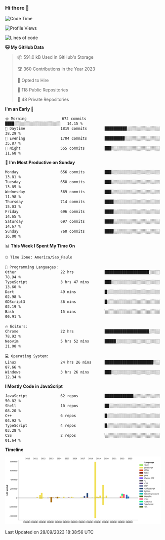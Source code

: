 ### Hi there 👋

<!--START_SECTION:waka-->
![Code Time](http://img.shields.io/badge/Code%20Time-5%2C066%20hrs%2057%20mins-blue)

![Profile Views](http://img.shields.io/badge/Profile%20Views-0-blue)

![Lines of code](https://img.shields.io/badge/From%20Hello%20World%20I%27ve%20Written-2.0%20million%20lines%20of%20code-blue)

**🐱 My GitHub Data** 

> 📦 591.0 kB Used in GitHub's Storage 
 > 
> 🏆 360 Contributions in the Year 2023
 > 
> 💼 Opted to Hire
 > 
> 📜 118 Public Repositories 
 > 
> 🔑 48 Private Repositories 
 > 
**I'm an Early 🐤** 

```text
🌞 Morning                672 commits         ████░░░░░░░░░░░░░░░░░░░░░   14.15 % 
🌆 Daytime                1819 commits        ██████████░░░░░░░░░░░░░░░   38.29 % 
🌃 Evening                1704 commits        █████████░░░░░░░░░░░░░░░░   35.87 % 
🌙 Night                  555 commits         ███░░░░░░░░░░░░░░░░░░░░░░   11.68 % 
```
📅 **I'm Most Productive on Sunday** 

```text
Monday                   656 commits         ███░░░░░░░░░░░░░░░░░░░░░░   13.81 % 
Tuesday                  658 commits         ███░░░░░░░░░░░░░░░░░░░░░░   13.85 % 
Wednesday                569 commits         ███░░░░░░░░░░░░░░░░░░░░░░   11.98 % 
Thursday                 714 commits         ████░░░░░░░░░░░░░░░░░░░░░   15.03 % 
Friday                   696 commits         ████░░░░░░░░░░░░░░░░░░░░░   14.65 % 
Saturday                 697 commits         ████░░░░░░░░░░░░░░░░░░░░░   14.67 % 
Sunday                   760 commits         ████░░░░░░░░░░░░░░░░░░░░░   16.00 % 
```


📊 **This Week I Spent My Time On** 

```text
🕑︎ Time Zone: America/Sao_Paulo

💬 Programming Languages: 
Other                    22 hrs              ████████████████████░░░░░   78.94 % 
TypeScript               3 hrs 47 mins       ███░░░░░░░░░░░░░░░░░░░░░░   13.60 % 
Dart                     49 mins             █░░░░░░░░░░░░░░░░░░░░░░░░   02.98 % 
GDScript3                36 mins             █░░░░░░░░░░░░░░░░░░░░░░░░   02.19 % 
Bash                     15 mins             ░░░░░░░░░░░░░░░░░░░░░░░░░   00.91 % 

🔥 Editors: 
Chrome                   22 hrs              ████████████████████░░░░░   78.92 % 
Neovim                   5 hrs 52 mins       █████░░░░░░░░░░░░░░░░░░░░   21.08 % 

💻 Operating System: 
Linux                    24 hrs 26 mins      ██████████████████████░░░   87.66 % 
Windows                  3 hrs 26 mins       ███░░░░░░░░░░░░░░░░░░░░░░   12.34 % 
```

**I Mostly Code in JavaScript** 

```text
JavaScript               62 repos            █████████████░░░░░░░░░░░░   50.82 % 
Shell                    10 repos            ██░░░░░░░░░░░░░░░░░░░░░░░   08.20 % 
C++                      6 repos             █░░░░░░░░░░░░░░░░░░░░░░░░   04.92 % 
TypeScript               4 repos             █░░░░░░░░░░░░░░░░░░░░░░░░   03.28 % 
CSS                      2 repos             ░░░░░░░░░░░░░░░░░░░░░░░░░   01.64 % 
```



**Timeline**

![Lines of Code chart](https://raw.githubusercontent.com/jampow/jampow/master/assets/bar_graph.png)


 Last Updated on 28/09/2023 18:38:56 UTC
<!--END_SECTION:waka-->
